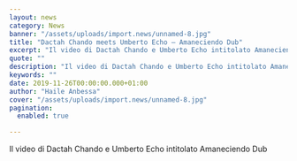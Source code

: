```yaml
---
layout: news
category: News
banner: "/assets/uploads/import.news/unnamed-8.jpg"
title: "Dactah Chando meets Umberto Echo – Amaneciendo Dub"
excerpt: "Il video di Dactah Chando e Umberto Echo intitolato Amaneciendo Dub"
quote: ""
description: "Il video di Dactah Chando e Umberto Echo intitolato Amaneciendo Dub"
keywords: ""
date: 2019-11-26T00:00:00.000+01:00
author: "Haile Anbessa"
cover: "/assets/uploads/import.news/unnamed-8.jpg"
pagination:
  enabled: true

---
```


  
Il video di Dactah Chando e Umberto Echo intitolato Amaneciendo Dub